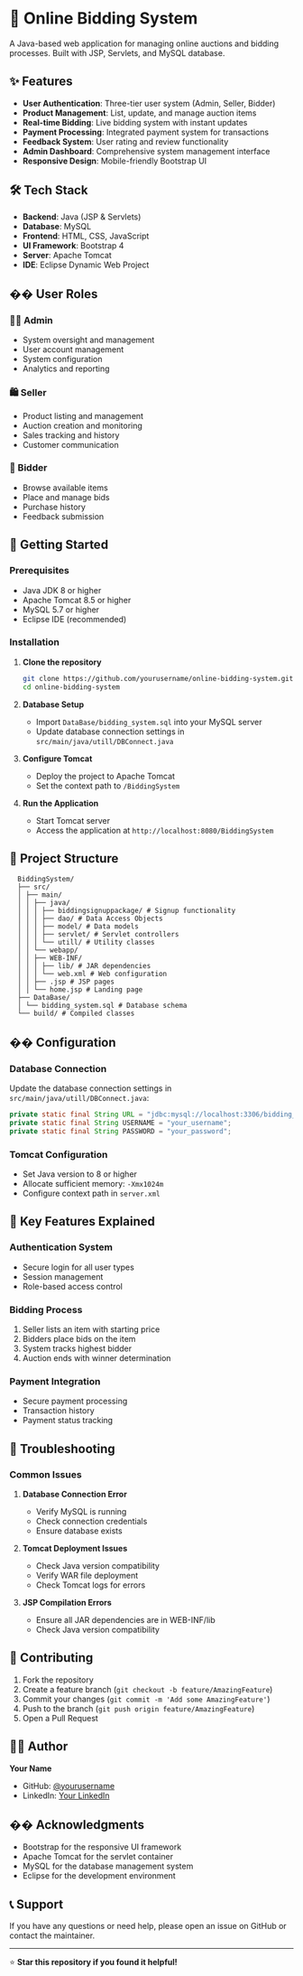 # 🚀 Online Bidding System

A Java-based web application for managing online auctions and bidding processes. Built with JSP, Servlets, and MySQL database.

## ✨ Features

- **User Authentication**: Three-tier user system (Admin, Seller, Bidder)
- **Product Management**: List, update, and manage auction items
- **Real-time Bidding**: Live bidding system with instant updates
- **Payment Processing**: Integrated payment system for transactions
- **Feedback System**: User rating and review functionality
- **Admin Dashboard**: Comprehensive system management interface
- **Responsive Design**: Mobile-friendly Bootstrap UI

## 🛠️ Tech Stack

- **Backend**: Java (JSP & Servlets)
- **Database**: MySQL
- **Frontend**: HTML, CSS, JavaScript
- **UI Framework**: Bootstrap 4
- **Server**: Apache Tomcat
- **IDE**: Eclipse Dynamic Web Project

## �� User Roles

### 👨‍💼 Admin
- System oversight and management
- User account management
- System configuration
- Analytics and reporting

### 🛍️ Seller
- Product listing and management
- Auction creation and monitoring
- Sales tracking and history
- Customer communication

### 🎯 Bidder
- Browse available items
- Place and manage bids
- Purchase history
- Feedback submission

## 🚀 Getting Started

### Prerequisites

- Java JDK 8 or higher
- Apache Tomcat 8.5 or higher
- MySQL 5.7 or higher
- Eclipse IDE (recommended)

### Installation

1. **Clone the repository**
   ```bash
   git clone https://github.com/yourusername/online-bidding-system.git
   cd online-bidding-system
   ```

2. **Database Setup**
   - Import `DataBase/bidding_system.sql` into your MySQL server
   - Update database connection settings in `src/main/java/utill/DBConnect.java`

3. **Configure Tomcat**
   - Deploy the project to Apache Tomcat
   - Set the context path to `/BiddingSystem`

4. **Run the Application**
   - Start Tomcat server
   - Access the application at `http://localhost:8080/BiddingSystem`

## 📁 Project Structure
      BiddingSystem/
      ├── src/
      │ ├── main/
      │ │ ├── java/
      │ │ │ ├── biddingsignuppackage/ # Signup functionality
      │ │ │ ├── dao/ # Data Access Objects
      │ │ │ ├── model/ # Data models
      │ │ │ ├── servlet/ # Servlet controllers
      │ │ │ └── utill/ # Utility classes
      │ │ └── webapp/
      │ │ ├── WEB-INF/
      │ │ │ ├── lib/ # JAR dependencies
      │ │ │ └── web.xml # Web configuration
      │ │ ├── .jsp # JSP pages
      │ │ └── home.jsp # Landing page
      ├── DataBase/
      │ └── bidding_system.sql # Database schema
      └── build/ # Compiled classes

## �� Configuration

### Database Connection
Update the database connection settings in `src/main/java/utill/DBConnect.java`:

```java
private static final String URL = "jdbc:mysql://localhost:3306/bidding_system";
private static final String USERNAME = "your_username";
private static final String PASSWORD = "your_password";
```

### Tomcat Configuration
- Set Java version to 8 or higher
- Allocate sufficient memory: `-Xmx1024m`
- Configure context path in `server.xml`

## 🎯 Key Features Explained

### Authentication System
- Secure login for all user types
- Session management
- Role-based access control

### Bidding Process
1. Seller lists an item with starting price
2. Bidders place bids on the item
3. System tracks highest bidder
4. Auction ends with winner determination

### Payment Integration
- Secure payment processing
- Transaction history
- Payment status tracking

## 🐛 Troubleshooting

### Common Issues

1. **Database Connection Error**
   - Verify MySQL is running
   - Check connection credentials
   - Ensure database exists

2. **Tomcat Deployment Issues**
   - Check Java version compatibility
   - Verify WAR file deployment
   - Check Tomcat logs for errors

3. **JSP Compilation Errors**
   - Ensure all JAR dependencies are in WEB-INF/lib
   - Check Java version compatibility

## 🤝 Contributing

1. Fork the repository
2. Create a feature branch (`git checkout -b feature/AmazingFeature`)
3. Commit your changes (`git commit -m 'Add some AmazingFeature'`)
4. Push to the branch (`git push origin feature/AmazingFeature`)
5. Open a Pull Request


## 👨‍💻 Author

**Your Name**
- GitHub: [@yourusername](https://github.com/itzcheh1ru)
- LinkedIn: [Your LinkedIn](https://linkedin.com/in/itzcheh1ru)

## �� Acknowledgments

- Bootstrap for the responsive UI framework
- Apache Tomcat for the servlet container
- MySQL for the database management system
- Eclipse for the development environment

## 📞 Support

If you have any questions or need help, please open an issue on GitHub or contact the maintainer.

---

⭐ **Star this repository if you found it helpful!**
